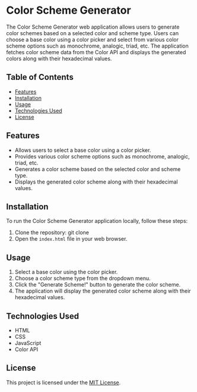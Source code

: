 # Color Scheme Generator

The Color Scheme Generator web application allows users to generate color schemes based on a selected color and scheme type. Users can choose a base color using a color picker and select from various color scheme options such as monochrome, analogic, triad, etc. The application fetches color scheme data from the Color API and displays the generated colors along with their hexadecimal values.

## Table of Contents

- [Features](#features)
- [Installation](#installation)
- [Usage](#usage)
- [Technologies Used](#technologies-used)
- [License](#license)

## Features

- Allows users to select a base color using a color picker.
- Provides various color scheme options such as monochrome, analogic, triad, etc.
- Generates a color scheme based on the selected color and scheme type.
- Displays the generated color scheme along with their hexadecimal values.

## Installation

To run the Color Scheme Generator application locally, follow these steps:

1. Clone the repository: git clone <repository-url>
2. Open the `index.html` file in your web browser.

## Usage

1. Select a base color using the color picker.
2. Choose a color scheme type from the dropdown menu.
3. Click the "Generate Scheme!" button to generate the color scheme.
4. The application will display the generated color scheme along with their hexadecimal values.

## Technologies Used

- HTML
- CSS
- JavaScript
- Color API

## License

This project is licensed under the [MIT License](LICENSE).
